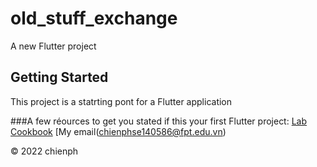# old_stuff_exchange
A new Flutter project
## Getting Started
This project is a statrting pont for a Flutter application

###A few réources to get you stated if this your first Flutter project:
[Lab](https://docs.flutter.dev/get-started/codelab)  
[Cookbook](https://docs.flutter.dev/cookbook)
[My email(chienphse140586@fpt.edu.vn)

© 2022 chienph
 
